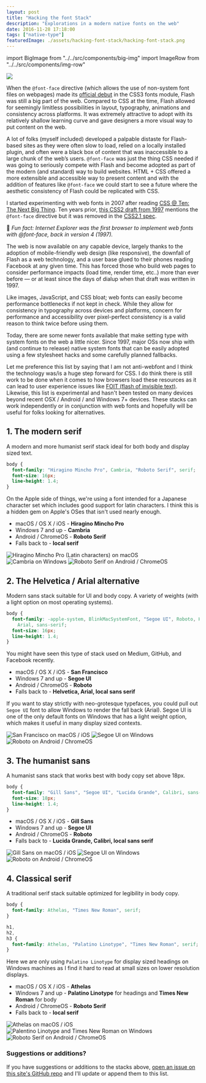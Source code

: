 ```yaml
---
layout: post
title: "Hacking the font Stack"
description: "Explorations in a modern native fonts on the web"
date: 2016-11-28 17:18:00
tags: ["native-type"]
featuredImage: ./assets/hacking-font-stack/hacking-font-stack.png
---
```


import BigImage from "../../src/components/big-img"
import ImageRow from "../../src/components/img-row"

<BigImage>

![](./assets/hacking-font-stack/hacking-font-stack.png)

</BigImage>

When the `@font-face` directive (which allows the use of non-system font files on webpages) made its [official debut][423c2466] in the CSS3 fonts module, Flash was still a big part of the web. Compared to CSS at the time, Flash allowed for seemingly limitless possibilities in layout, typography, animations and consistency across platforms. It was extremely attractive to adopt with its relatively shallow learning curve and gave designers a more visual way to put content on the web.

A lot of folks (myself included) developed a palpable distaste for Flash-based sites as they were often slow to load, relied on a locally installed plugin, and often were a black box of content that was inaccessible to a large chunk of the web’s users. `@font-face` was just the thing CSS needed if was going to seriously compete with Flash and become adopted as part of the modern (and standard) way to build websites. HTML + CSS offered a more extensible and accessible way to present content and with the addition of features like `@font-face` we could start to see a future where the aesthetic consistency of Flash could be replicated with CSS.

I started experimenting with web fonts in 2007 after reading [CSS @ Ten: The Next Big Thing][039e80cc].
Ten years prior, [this CSS2 draft from 1997][5ad770fe] mentions the `@font-face` directive but it was removed in the [CSS2.1 spec][964be9d5].

🎉 _Fun fact: Internet Explorer was the first browser to implement web fonts with @font-face, back in version 4 (1997)._

[964be9d5]: https://www.w3.org/TR/CSS21/ "Cascading Style Sheets Level 2 Revision 1 (CSS 2.1) Specification"
[5ad770fe]: https://www.w3.org/TR/WD-CSS2-971104/cover.html "CSS 2 Specification - W3C Working Draft 04-November-1997"
[039e80cc]: http://alistapart.com/article/cssatten "CSS @ Ten: The Next Big Thing"
[423c2466]: https://www.w3.org/TR/2001/WD-css3-fonts-20010731/ "CSS3 module: Fonts, W3C Working Draft 31-July-2001"

The web is now available on any capable device, largely thanks to the adoption of mobile-friendly web design (like responsive), the downfall of Flash as a web technology, and a user base glued to their phones reading Facebook at any given time. This has forced those who build web pages to consider performance impacts (load time, render time, etc..) more than ever before &mdash; or at least since the days of dialup when that draft was written in 1997.

Like images, JavaScript, and CSS bloat; web fonts can easily become performance bottlenecks if not kept in check. While they allow for consistency in typography across devices and platforms, concern for performance and accessibility over pixel-perfect consistency is a valid reason to think twice before using them.

Today, there are some newer fonts available that make setting type with system fonts on the web a little nicer. Since 1997, major OSs now ship with (and continue to release) native system fonts that can be easily adopted using a few stylesheet hacks and some carefully planned fallbacks.

Let me preference this list by saying that I am not anti-webfont and I think the technology was/is a huge step forward for CSS. I do think there is still work to be done when it comes to how browsers load these resources as it can lead to user experience issues like [FOIT (flash of invisible text)][5038a6bd]. Likewise, this list is experimental and hasn't been tested on many devices beyond recent OSX / Android / and Windows 7+ devices. These stacks can work independently or in conjunction with web fonts and hopefully will be useful for folks looking for alternatives.

[5038a6bd]: https://css-tricks.com/fout-foit-foft/ "FOUT, FOIT, FOFT"

## 1. The modern serif

A modern and more humanist serif stack ideal for both body and display sized text.

```css
body {
  font-family: "Hiragino Mincho Pro", Cambria, "Roboto Serif", serif;
  font-size: 16px;
  line-height: 1.4;
}
```

On the Apple side of things, we're using a font intended for a Japanese character set which includes good support for latin characters. I think this is a hidden gem on Apple's OSes that isn't used nearly enough.

- macOS / OS X / iOS - **Hiragino Mincho Pro**
- Windows 7 and up - **Cambria**
- Android / ChromeOS - **Roboto Serif**
- Falls back to - **local serif**

<ImageRow>

![Hiragino Mincho Pro (Latin characters) on macOS](./assets/hacking-font-stack/apple-hiragino-mincho-pro.png)
![Cambria on Windows](./assets/hacking-font-stack/windows-cambria.png)
![Roboto Serif on Android / ChromeOS](./assets/hacking-font-stack/android-roboto-serif.png)

</ImageRow>

## 2. The Helvetica / Arial alternative

Modern sans stack suitable for UI and body copy. A variety of weights (with a light option on most operating systems).

```css
body {
  font-family: -apple-system, BlinkMacSystemFont, "Segoe UI", Roboto, Helvetica,
    Arial, sans-serif;
  font-size: 16px;
  line-height: 1.4;
}
```

You might have seen this type of stack used on Medium, GitHub, and Facebook recently.

- macOS / OS X / iOS - **San Francisco**
- Windows 7 and up - **Segoe UI**
- Android / ChromeOS - **Roboto**
- Falls back to - **Helvetica, Arial, local sans serif**

If you want to stay strictly with neo-grotesque typefaces, you could pull out `Segoe UI` font to allow Windows to render the fall back (Arial). Segoe UI is one of the only default fonts on Windows that has a light weight option, which makes it useful in many display sized contexts.

<ImageRow>

![San Francisco on macOS / iOS](./assets/hacking-font-stack/apple-san-francisco.png)
![Segoe UI on Windows](./assets/hacking-font-stack/windows-segoe-ui.png)
![Roboto on Android / ChromeOS](./assets/hacking-font-stack/android-roboto.png)

</ImageRow>

## 3. The humanist sans

A humanist sans stack that works best with body copy set above 18px.

```css
body {
  font-family: "Gill Sans", "Segoe UI", "Lucida Grande", Calibri, sans-serif;
  font-size: 18px;
  line-height: 1.4;
}
```

- macOS / OS X / iOS - **Gill Sans**
- Windows 7 and up - **Segoe UI**
- Android / ChromeOS - **Roboto**
- Falls back to - **Lucida Grande, Calibri, local sans serif**

<ImageRow>

![Gill Sans on macOS / iOS](./assets/hacking-font-stack/apple-gill-sans.png)
![Segoe UI on Windows](./assets/hacking-font-stack/windows-segoe-ui.png)
![Roboto on Android / ChromeOS](./assets/hacking-font-stack/android-roboto.png)

</ImageRow>

## 4. Classical serif

A traditional serif stack suitable optimized for legibility in body copy.

```css
body {
  font-family: Athelas, "Times New Roman", serif;
}

h1,
h2,
h3 {
  font-family: Athelas, "Palatino Linotype", "Times New Roman", serif;
}
```

Here we are only using `Palatino Linotype` for display sized headings on Windows machines as I find it hard to read at small sizes on lower resolution displays.

- macOS / OS X / iOS - **Athelas**
- Windows 7 and up - **Palatino Linotype** for headings and **Times New Roman** for body
- Android / ChromeOS - **Roboto Serif**
- Falls back to - **local serif**

<ImageRow>

![Athelas on macOS / iOS](./assets/hacking-font-stack/apple-athelas.png)
![Palentino Linotype and Times New Roman on Windows](./assets/hacking-font-stack/windows-palentino-linotype-times-new-roman.png)
![Roboto Serif on Android / ChromeOS](./assets/hacking-font-stack/android-roboto-serif.png)

</ImageRow>

### Suggestions or additions?

If you have suggestions or additions to the stacks above, [open an issue on this site's GitHub repo][c20fa7d6] and I'll update or append them to this list.

[c20fa7d6]: https://github.com/pmarsceill/this-modern-web/issues/new "Open an Issue on GitHub"
